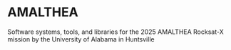 # AMALTHEA
Software systems, tools, and libraries for the 2025 AMALTHEA Rocksat-X mission by the University of Alabama in Huntsville

